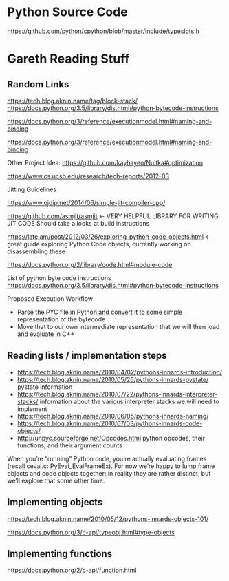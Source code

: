 # Python Source Code
https://github.com/python/cpython/blob/master/Include/typeslots.h

# Gareth Reading Stuff
## Random Links
 https://tech.blog.aknin.name/tag/block-stack/
https://docs.python.org/3.5/library/dis.html#python-bytecode-instructions

https://docs.python.org/3/reference/executionmodel.html#naming-and-binding

https://docs.python.org/3/reference/executionmodel.html#naming-and-binding


Other Project Idea:
https://github.com/kayhayen/Nuitka#optimization

https://www.cs.ucsb.edu/research/tech-reports/2012-03

Jitting Guidelines 

https://www.ojdip.net/2014/06/simple-jit-compiler-cpp/

https://github.com/asmjit/asmjit <- VERY HELPFUL LIBRARY FOR WRITING JIT CODE
Should take a looks at build instructions

https://late.am/post/2012/03/26/exploring-python-code-objects.html <- great guide exploring Python Code objects, currently working on disassembling these

https://docs.python.org/2/library/code.html#module-code

List of python byte code instructions https://docs.python.org/3.5/library/dis.html#python-bytecode-instructions

Proposed Execution Workflow 
* Parse the PYC file in Python and convert it to some simple representation of the bytecode
* Move that to our own intermediate representation that we will then load and evaluate in C++

## Reading lists / implementation steps
- https://tech.blog.aknin.name/2010/04/02/pythons-innards-introduction/
- https://tech.blog.aknin.name/2010/05/26/pythons-innards-pystate/ pystate information
- https://tech.blog.aknin.name/2010/07/22/pythons-innards-interpreter-stacks/ information about the various interpreter stacks we will need to implement
- https://tech.blog.aknin.name/2010/06/05/pythons-innards-naming/ 
- https://tech.blog.aknin.name/2010/07/03/pythons-innards-code-objects/
- http://unpyc.sourceforge.net/Opcodes.html python opcodes, their functions, and their argument counts

When you’re “running” Python code, you’re actually evaluating frames (recall ceval.c: PyEval_EvalFrameEx). For now we’re happy to lump frame objects and code objects together; in reality they are rather distinct, but we’ll explore that some other time.

## Implementing objects
https://tech.blog.aknin.name/2010/05/12/pythons-innards-objects-101/

https://docs.python.org/3/c-api/typeobj.html#type-objects

## Implementing functions

https://docs.python.org/2/c-api/function.html 